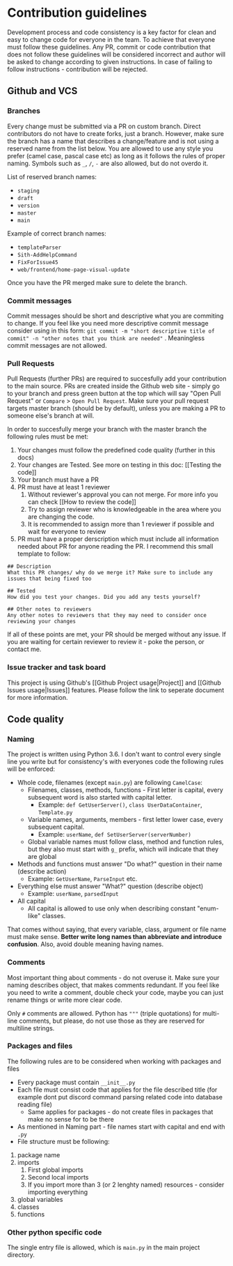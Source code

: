 # Contribution guidelines

Development process and code consistency is a key factor for clean and easy to change code for everyone in the team. To achieve that everyone must follow these guidelines. Any PR, commit or code contribution that does not follow these guidelines will be considered incorrect and author will be asked to change according to given instructions. In case of failing to follow instructions - contribution will be rejected.

## Github and VCS

### Branches

Every change must be submitted via a PR on custom branch. Direct contributors do not have to create forks, just a branch. However, make sure the branch has a name that describes a change/feature and is not using a reserved name from the list below. 
You are allowed to use any style you prefer (camel case, pascal case etc) as long as it follows the rules of proper naming. Symbols such as `_`, `/`, `-` are also allowed, but do not overdo it.

List of reserved branch names:
* `staging`
* `draft`
* `version`
* `master`
* `main`

Example of correct branch names:
* `templateParser`
* `Sith-AddHelpCommand`
* `FixForIssue45`
* `web/frontend/home-page-visual-update`

Once you have the PR merged make sure to delete the branch.

### Commit messages

Commit messages should be short and descriptive what you are commiting to change. If you feel like you need more descriptive commit message consider using in this form:
`git commit -m "short descriptive title of commit" -n "other notes that you think are needed"` . Meaningless commit messages are not allowed.

### Pull Requests
Pull Requests (further PRs) are required to succesfully add your contribution to the main source. PRs are created inside the Github web site - simply go to your branch and press green button at the top which will say "Open Pull Request" or `Compare` > `Open Pull Request`. Make sure your pull request targets master branch (should be by default), unless you are making a PR to someone else's branch at will.

In order to succesfully merge your branch with the master branch the following rules must be met:

1. Your changes must follow the predefined code quality (further in this docs)
2. Your changes are Tested. See more on testing in this doc: [[Testing the code]] 
3. Your branch must have a PR
4. PR must have at least 1 reviewer
	1. Without reviewer's approval you can not merge. For more info you can check [[How to review the code]]
	2. Try to assign reviewer who is knowledgeable in the area where you are changing the code.
	3. It is recommended to assign more than 1 reviewer if possible and wait for everyone to review
5. PR must have a proper derscription which must include all information needed about PR for anyone reading the PR. I recommend this small template to follow:

```
## Description
What this PR changes/ why do we merge it? Make sure to include any issues that being fixed too

## Tested
How did you test your changes. Did you add any tests yourself?

## Other notes to reviewers
Any other notes to reviewers that they may need to consider once reviewing your changes
```

If all of these points are met, your PR should be merged without any issue. If you are waiting for certain reviewer to review it - poke the person, or contact me.

### Issue tracker and task board
This project is using Github's [[Github Project usage|Project]] and [[Github Issues usage|Issues]] features. Please follow the link to seperate document for more information.

## Code quality

### Naming

The project is written using Python 3.6. I don't want to control every single line you write but for consistency's with everyones code the following rules will be enforced:

* Whole code, filenames (except `main.py`) are following `CamelCase`:
	* Filenames, classes, methods, functions - First letter is capital, every subsequent word is also started with capital letter. 
		* Example: `def GetUserServer()`, `class UserDataContainer`, `Template.py`
	* Variable names, arguments, members - first letter lower case, every subsequent capital. 
		* Example: `userName`, `def SetUserServer(serverNumber)`
	* Global variable names must follow class, method and function rules, but they also must start with `g_` prefix, which will indicate that they are global
* Methods and functions must answer "Do what?" question in their name (describe action)
	* Example: `GetUserName`, `ParseInput` etc.
* Everything else must answer "What?" question (describe object) 
	* Example: `userName`, `parsedInput`
* All capital
	* All capital is allowed to use only when describing constant "enum-like" classes.

That comes without saying, that every variable, class, argument or file name must make sense. **Better write long names than abbreviate and introduce confusion**. Also, avoid double meaning having names.

### Comments

Most important thing about comments - do not overuse it. Make sure your naming describes object, that makes comments redundant. If you feel like you need to write a comment, double check your code, maybe you can just rename things or write more clear code.

Only `#` comments are allowed. Python has `"""` (triple quotations) for multi-line comments, but please, do not use those as they are reserved for multiline strings.

### Packages and files

The following rules are to be considered when working with packages and files

* Every package must contain `__init__.py`
* Each file must consist code that applies for the file described title (for example dont put discord command parsing related code into database reading file)
	* Same applies for packages - do not create files in packages that make no sense for to be there
* As mentioned in Naming part - file names start with capital and end with `.py`
* File structure must be following:

1. package name
2. imports
	1. First global imports
	2. Second local imports
	3. If you import more than 3 (or 2 lenghty named) resources - consider importing everything
3. global variables
4. classes
5. functions

### Other python specific code

The single entry file is allowed, which is `main.py` in the main project directory.

